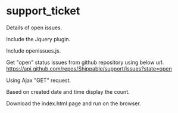 # support_ticket
Details of open issues.

Include the Jquery plugin.

Include openissues.js.

Get "open" status issues from github repository using below url.
  https://api.github.com/repos/Shippable/support/issues?state=open

Using Ajax "GET" request.

Based on created date and time display the count.

Download the index.html page and run on the browser.

